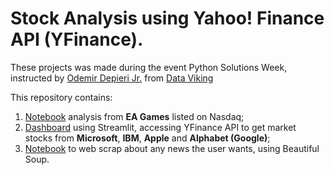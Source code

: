 # Stock Analysis using Yahoo! Finance API (YFinance).

These projects was made during the event Python Solutions Week, instructed by [Odemir Depieri Jr.](https://www.linkedin.com/in/odemir-depieri-jr/) from  [Data Viking](https://www.linkedin.com/company/data-viking/)

This repository contains:
1) [Notebook](/API_%2B_PDF.ipynb) analysis from **EA Games** listed on Nasdaq;
2) [Dashboard](/dashboard.py) using Streamlit, accessing YFinance API to get market stocks from **Microsoft**, **IBM**, **Apple** and **Alphabet (Google)**;
3) [Notebook](/Web_Scraping_News.ipynb) to web scrap about any news the user wants, using Beautiful Soup.
